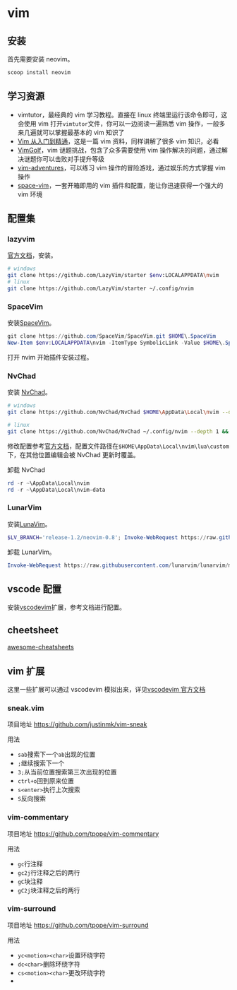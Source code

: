 # vim

## 安装

首先需要安装 neovim。

```powershell
scoop install neovim
```

## 学习资源

- vimtutor，最经典的 vim 学习教程。直接在 linux 终端里运行该命令即可，这会使用 vim 打开`vimtutor`文件，你可以一边阅读一遍熟悉 vim 操作，一般多来几遍就可以掌握最基本的 vim 知识了
- [Vim 从入门到精通](https://github.com/wsdjeg/vim-galore-zh_cn)，这是一篇 vim 资料，同样讲解了很多 vim 知识，必看
- [VimGolf](http://www.vimgolf.com)，vim 谜题挑战，包含了众多需要使用 vim 操作解决的问题，通过解决谜题你可以击败对手提升等级
- [vim-adventures](https://vim-adventures.com)，可以练习 vim 操作的冒险游戏，通过娱乐的方式掌握 vim 操作
- [space-vim](https://spacevim.org)，一套开箱即用的 vim 插件和配置，能让你迅速获得一个强大的 vim 环境

## 配置集

### lazyvim

[官方文档](https://www.lazyvim.org/installation)，安装。

```sh
# windows
git clone https://github.com/LazyVim/starter $env:LOCALAPPDATA\nvim
# linux
git clone https://github.com/LazyVim/starter ~/.config/nvim
```

### SpaceVim

安装[SpaceVim](https://spacevim.org/quick-start-guide/)。

```powershell
git clone https://github.com/SpaceVim/SpaceVim.git $HOME\.SpaceVim
New-Item $env:LOCALAPPDATA\nvim -ItemType SymbolicLink -Value $HOME\.SpaceVim
```

打开 nvim 开始插件安装过程。

### NvChad

安装 [NvChad](https://nvchad.com/quickstart/install)。

```sh
# windows
git clone https://github.com/NvChad/NvChad $HOME\AppData\Local\nvim --depth 1 && nvim

# linux
git clone https://github.com/NvChad/NvChad ~/.config/nvim --depth 1 && nvim
```

修改配置参考[官方文档](https://nvchad.com/config/options)，配置文件路径在`$HOME\AppData\Local\nvim\lua\custom`下，在其他位置编辑会被 NvChad 更新时覆盖。

卸载 NvChad

```powershell
rd -r ~\AppData\Local\nvim
rd -r ~\AppData\Local\nvim-data
```

### LunarVim

安装[LunaVim](https://www.lunarvim.org/docs/installation)。

```powershell
$LV_BRANCH='release-1.2/neovim-0.8'; Invoke-WebRequest https://raw.githubusercontent.com/LunarVim/LunarVim/master/utils/installer/install.ps1 -UseBasicParsing | Invoke-Expression
```

卸载 LunarVim。

```powershell
Invoke-WebRequest https://raw.githubusercontent.com/lunarvim/lunarvim/master/utils/installer/uninstall.ps1 -UseBasicParsing | Invoke-Expression
```

## vscode 配置

安装[vscodevim](https://marketplace.visualstudio.com/items?itemName=vscodevim.vim)扩展，参考文档进行配置。

## cheetsheet

[awesome-cheatsheets](https://github.com/techstay/awesome-cheatsheets/blob/master/editors/vim.txt)

## vim 扩展

这里一些扩展可以通过 vscodevim 模拟出来，详见[vscodevim 官方文档](https://github.com/VSCodeVim/Vim)

### sneak.vim

项目地址 <https://github.com/justinmk/vim-sneak>

用法

- `sab`搜索下一个`ab`出现的位置
- `;`继续搜索下一个
- `3;`从当前位置搜索第三次出现的位置
- `ctrl+o`回到原来位置
- `s<enter>`执行上次搜索
- `S`反向搜索

### vim-commentary

项目地址 <https://github.com/tpope/vim-commentary>

用法

- `gc`行注释
- `gc2j`行注释之后的两行
- `gC`块注释
- `gC2j`块注释之后的两行

### vim-surround

项目地址 <https://github.com/tpope/vim-surround>

用法

- `yc<motion><char>`设置环绕字符
- `dc<char>`删除环绕字符
- `cs<motion><char>`更改环绕字符
-
